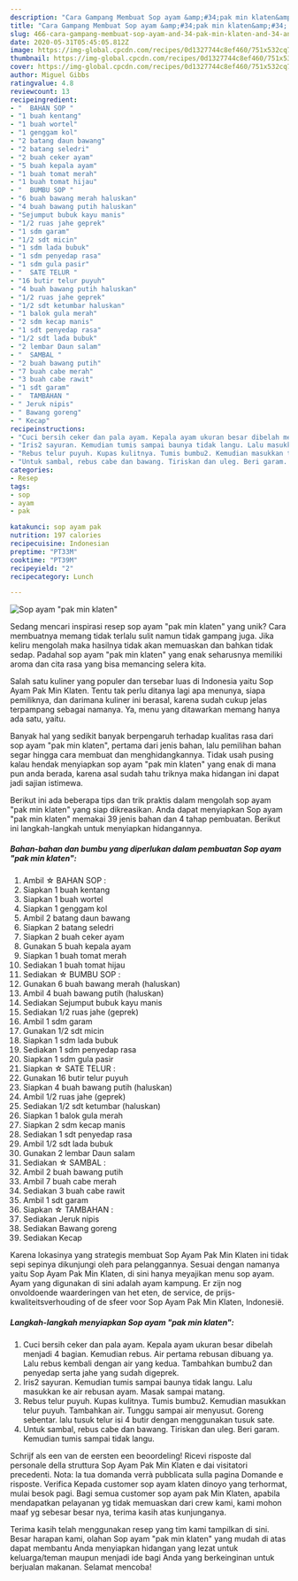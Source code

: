 ```yaml
---
description: "Cara Gampang Membuat Sop ayam &amp;#34;pak min klaten&amp;#34; Anti Gagal"
title: "Cara Gampang Membuat Sop ayam &amp;#34;pak min klaten&amp;#34; Anti Gagal"
slug: 466-cara-gampang-membuat-sop-ayam-and-34-pak-min-klaten-and-34-anti-gagal
date: 2020-05-31T05:45:05.812Z
image: https://img-global.cpcdn.com/recipes/0d1327744c8ef460/751x532cq70/sop-ayam-pak-min-klaten-foto-resep-utama.jpg
thumbnail: https://img-global.cpcdn.com/recipes/0d1327744c8ef460/751x532cq70/sop-ayam-pak-min-klaten-foto-resep-utama.jpg
cover: https://img-global.cpcdn.com/recipes/0d1327744c8ef460/751x532cq70/sop-ayam-pak-min-klaten-foto-resep-utama.jpg
author: Miguel Gibbs
ratingvalue: 4.8
reviewcount: 13
recipeingredient:
- "  BAHAN SOP "
- "1 buah kentang"
- "1 buah wortel"
- "1 genggam kol"
- "2 batang daun bawang"
- "2 batang seledri"
- "2 buah ceker ayam"
- "5 buah kepala ayam"
- "1 buah tomat merah"
- "1 buah tomat hijau"
- "  BUMBU SOP "
- "6 buah bawang merah haluskan"
- "4 buah bawang putih haluskan"
- "Sejumput bubuk kayu manis"
- "1/2 ruas jahe geprek"
- "1 sdm garam"
- "1/2 sdt micin"
- "1 sdm lada bubuk"
- "1 sdm penyedap rasa"
- "1 sdm gula pasir"
- "  SATE TELUR "
- "16 butir telur puyuh"
- "4 buah bawang putih haluskan"
- "1/2 ruas jahe geprek"
- "1/2 sdt ketumbar haluskan"
- "1 balok gula merah"
- "2 sdm kecap manis"
- "1 sdt penyedap rasa"
- "1/2 sdt lada bubuk"
- "2 lembar Daun salam"
- "  SAMBAL "
- "2 buah bawang putih"
- "7 buah cabe merah"
- "3 buah cabe rawit"
- "1 sdt garam"
- "  TAMBAHAN "
- " Jeruk nipis"
- " Bawang goreng"
- " Kecap"
recipeinstructions:
- "Cuci bersih ceker dan pala ayam. Kepala ayam ukuran besar dibelah menjadi 4 bagian. Kemudian rebus. Air pertama rebusan dibuang ya. Lalu rebus kembali dengan air yang kedua. Tambahkan bumbu2 dan penyedap serta jahe yang sudah digeprek."
- "Iris2 sayuran. Kemudian tumis sampai baunya tidak langu. Lalu masukkan ke air rebusan ayam. Masak sampai matang."
- "Rebus telur puyuh. Kupas kulitnya. Tumis bumbu2. Kemudian masukkan telur puyuh. Tambahkan air. Tunggu sampai air menyusut. Goreng sebentar. lalu tusuk telur isi 4 butir dengan menggunakan tusuk sate."
- "Untuk sambal, rebus cabe dan bawang. Tiriskan dan uleg. Beri garam. Kemudian tumis sampai tidak langu."
categories:
- Resep
tags:
- sop
- ayam
- pak

katakunci: sop ayam pak 
nutrition: 197 calories
recipecuisine: Indonesian
preptime: "PT33M"
cooktime: "PT39M"
recipeyield: "2"
recipecategory: Lunch

---
```



![Sop ayam &#34;pak min klaten&#34;](https://img-global.cpcdn.com/recipes/0d1327744c8ef460/751x532cq70/sop-ayam-pak-min-klaten-foto-resep-utama.jpg)

Sedang mencari inspirasi resep sop ayam &#34;pak min klaten&#34; yang unik? Cara membuatnya memang tidak terlalu sulit namun tidak gampang juga. Jika keliru mengolah maka hasilnya tidak akan memuaskan dan bahkan tidak sedap. Padahal sop ayam &#34;pak min klaten&#34; yang enak seharusnya memiliki aroma dan cita rasa yang bisa memancing selera kita.

Salah satu kuliner yang populer dan tersebar luas di Indonesia yaitu Sop Ayam Pak Min Klaten. Tentu tak perlu ditanya lagi apa menunya, siapa pemiliknya, dan darimana kuliner ini berasal, karena sudah cukup jelas terpampang sebagai namanya. Ya, menu yang ditawarkan memang hanya ada satu, yaitu.

Banyak hal yang sedikit banyak berpengaruh terhadap kualitas rasa dari sop ayam &#34;pak min klaten&#34;, pertama dari jenis bahan, lalu pemilihan bahan segar hingga cara membuat dan menghidangkannya. Tidak usah pusing kalau hendak menyiapkan sop ayam &#34;pak min klaten&#34; yang enak di mana pun anda berada, karena asal sudah tahu triknya maka hidangan ini dapat jadi sajian istimewa.


Berikut ini ada beberapa tips dan trik praktis dalam mengolah sop ayam &#34;pak min klaten&#34; yang siap dikreasikan. Anda dapat menyiapkan Sop ayam &#34;pak min klaten&#34; memakai 39 jenis bahan dan 4 tahap pembuatan. Berikut ini langkah-langkah untuk menyiapkan hidangannya.

<!--inarticleads1-->

##### Bahan-bahan dan bumbu yang diperlukan dalam pembuatan Sop ayam &#34;pak min klaten&#34;:

1. Ambil  ☆ BAHAN SOP :
1. Siapkan 1 buah kentang
1. Siapkan 1 buah wortel
1. Siapkan 1 genggam kol
1. Ambil 2 batang daun bawang
1. Siapkan 2 batang seledri
1. Siapkan 2 buah ceker ayam
1. Gunakan 5 buah kepala ayam
1. Siapkan 1 buah tomat merah
1. Sediakan 1 buah tomat hijau
1. Sediakan  ☆ BUMBU SOP :
1. Gunakan 6 buah bawang merah (haluskan)
1. Ambil 4 buah bawang putih (haluskan)
1. Sediakan Sejumput bubuk kayu manis
1. Sediakan 1/2 ruas jahe (geprek)
1. Ambil 1 sdm garam
1. Gunakan 1/2 sdt micin
1. Siapkan 1 sdm lada bubuk
1. Sediakan 1 sdm penyedap rasa
1. Siapkan 1 sdm gula pasir
1. Siapkan  ☆ SATE TELUR :
1. Gunakan 16 butir telur puyuh
1. Siapkan 4 buah bawang putih (haluskan)
1. Ambil 1/2 ruas jahe (geprek)
1. Sediakan 1/2 sdt ketumbar (haluskan)
1. Siapkan 1 balok gula merah
1. Siapkan 2 sdm kecap manis
1. Sediakan 1 sdt penyedap rasa
1. Ambil 1/2 sdt lada bubuk
1. Gunakan 2 lembar Daun salam
1. Sediakan  ☆ SAMBAL :
1. Ambil 2 buah bawang putih
1. Ambil 7 buah cabe merah
1. Sediakan 3 buah cabe rawit
1. Ambil 1 sdt garam
1. Siapkan  ☆ TAMBAHAN :
1. Sediakan  Jeruk nipis
1. Sediakan  Bawang goreng
1. Sediakan  Kecap


Karena lokasinya yang strategis membuat Sop Ayam Pak Min Klaten ini tidak sepi sepinya dikunjungi oleh para pelanggannya. Sesuai dengan namanya yaitu Sop Ayam Pak Min Klaten, di sini hanya meyajikan menu sop ayam. Ayam yang digunakan di sini adalah ayam kampung. Er zijn nog onvoldoende waarderingen van het eten, de service, de prijs-kwaliteitsverhouding of de sfeer voor Sop Ayam Pak Min Klaten, Indonesië. 

<!--inarticleads2-->

##### Langkah-langkah menyiapkan Sop ayam &#34;pak min klaten&#34;:

1. Cuci bersih ceker dan pala ayam. Kepala ayam ukuran besar dibelah menjadi 4 bagian. Kemudian rebus. Air pertama rebusan dibuang ya. Lalu rebus kembali dengan air yang kedua. Tambahkan bumbu2 dan penyedap serta jahe yang sudah digeprek.
1. Iris2 sayuran. Kemudian tumis sampai baunya tidak langu. Lalu masukkan ke air rebusan ayam. Masak sampai matang.
1. Rebus telur puyuh. Kupas kulitnya. Tumis bumbu2. Kemudian masukkan telur puyuh. Tambahkan air. Tunggu sampai air menyusut. Goreng sebentar. lalu tusuk telur isi 4 butir dengan menggunakan tusuk sate.
1. Untuk sambal, rebus cabe dan bawang. Tiriskan dan uleg. Beri garam. Kemudian tumis sampai tidak langu.


Schrijf als een van de eersten een beoordeling! Ricevi risposte dal personale della struttura Sop Ayam Pak Min Klaten e dai visitatori precedenti. Nota: la tua domanda verrà pubblicata sulla pagina Domande e risposte. Verifica Kepada customer sop ayam klaten dinoyo yang terhormat, mulai besok pagi. Bagi semua customer sop ayam pak Min Klaten, apabila mendapatkan pelayanan yg tidak memuaskan dari crew kami, kami mohon maaf yg sebesar besar nya, terima kasih atas kunjunganya. 

Terima kasih telah menggunakan resep yang tim kami tampilkan di sini. Besar harapan kami, olahan Sop ayam &#34;pak min klaten&#34; yang mudah di atas dapat membantu Anda menyiapkan hidangan yang lezat untuk keluarga/teman maupun menjadi ide bagi Anda yang berkeinginan untuk berjualan makanan. Selamat mencoba!
